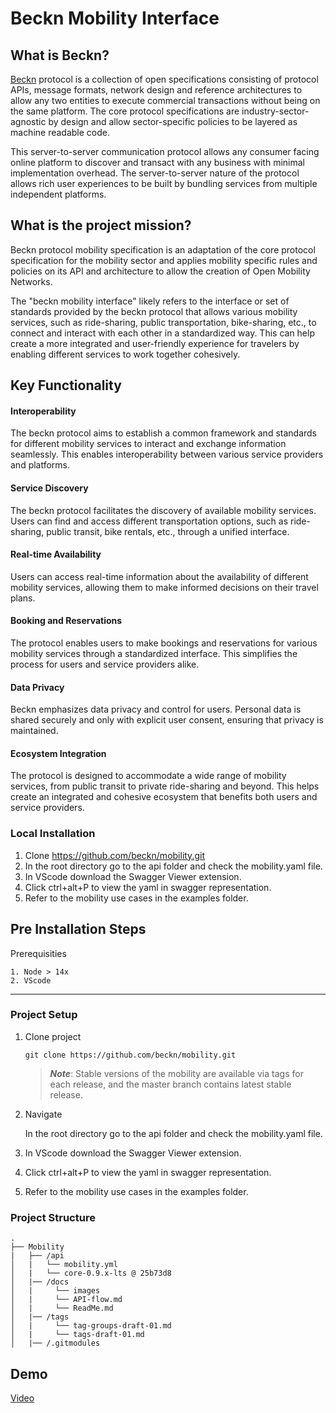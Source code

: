 # Beckn Mobility Interface

## What is Beckn?
[Beckn](https://becknprotocol.io/) protocol is a collection of open specifications consisting of protocol APIs, message formats, network design and reference architectures to allow any two entities to execute commercial transactions without being on the same platform. The core protocol specifications are industry-sector-agnostic by design and allow sector-specific policies to be layered as machine readable code.

This server-to-server communication protocol allows any consumer facing online platform to discover and transact with any business with minimal implementation overhead. The server-to-server nature of the protocol allows rich user experiences to be built by bundling services from multiple independent platforms.


## What is the project mission?
Beckn protocol mobility specification is an adaptation of the core protocol specification for the mobility sector and applies mobility specific rules and policies on its API and architecture to allow the creation of Open Mobility Networks.

The "beckn mobility interface" likely refers to the interface or set of standards provided by the beckn protocol that allows various mobility services, such as ride-sharing, public transportation, bike-sharing, etc., to connect and interact with each other in a standardized way. This can help create a more integrated and user-friendly experience for travelers by enabling different services to work together cohesively.

## Key Functionality

#### Interoperability
The beckn protocol aims to establish a common framework and standards for different mobility services to interact and exchange information seamlessly. This enables interoperability between various service providers and platforms.

#### Service Discovery 
The beckn protocol facilitates the discovery of available mobility services. Users can find and access different transportation options, such as ride-sharing, public transit, bike rentals, etc., through a unified interface.

#### Real-time Availability
Users can access real-time information about the availability of different mobility services, allowing them to make informed decisions on their travel plans.

#### Booking and Reservations
 The protocol enables users to make bookings and reservations for various mobility services through a standardized interface. This simplifies the process for users and service providers alike.

#### Data Privacy
 Beckn emphasizes data privacy and control for users. Personal data is shared securely and only with explicit user consent, ensuring that privacy is maintained.

#### Ecosystem Integration
 The protocol is designed to accommodate a wide range of mobility services, from public transit to private ride-sharing and beyond. This helps create an integrated and cohesive ecosystem that benefits both users and service providers.


### Local Installation
1. Clone https://github.com/beckn/mobility.git
2. In the root directory go to the api folder and check the mobility.yaml file.
3. In VScode download the Swagger Viewer extension.
4. Click ctrl+alt+P to view the yaml in swagger representation.
5. Refer to the mobility use cases in the examples folder.


## Pre Installation Steps

Prerequisities

	1. Node > 14x
	2. VScode

---

### Project Setup

1. Clone project

    ```console
    git clone https://github.com/beckn/mobility.git
    ```

    > ***Note***: Stable versions of the mobility are available via tags for each release, and the master branch contains latest stable release.

2. Navigate

   In the root directory go to the api folder and check the     mobility.yaml file.

3. In VScode download the Swagger Viewer extension.

4. Click ctrl+alt+P to view the yaml in swagger representation.

5. Refer to the mobility use cases in the examples folder.

### Project Structure

    .
    ├── Mobility                                            
    |   ├── /api                           
    │   |   └── mobility.yml                        
    │   |   └── core-0.9.x-lts @ 25b73d8                        
    │   |── /docs                        
    │   |     └── images                        
    │   |     └── API-flow.md                        
    │   |     └── ReadMe.md                         
    │   |── /tags                        
    │   |     └── tag-groups-draft-01.md                        
    │   |     └── tags-draft-01.md                       
    │   |── /.gitmodules                                            

## Demo

[Video](https://drive.google.com/file/d/1t_2hekrjdP6F80yUcFgS93WoSMWQRVnl/view?usp=drive_link)
